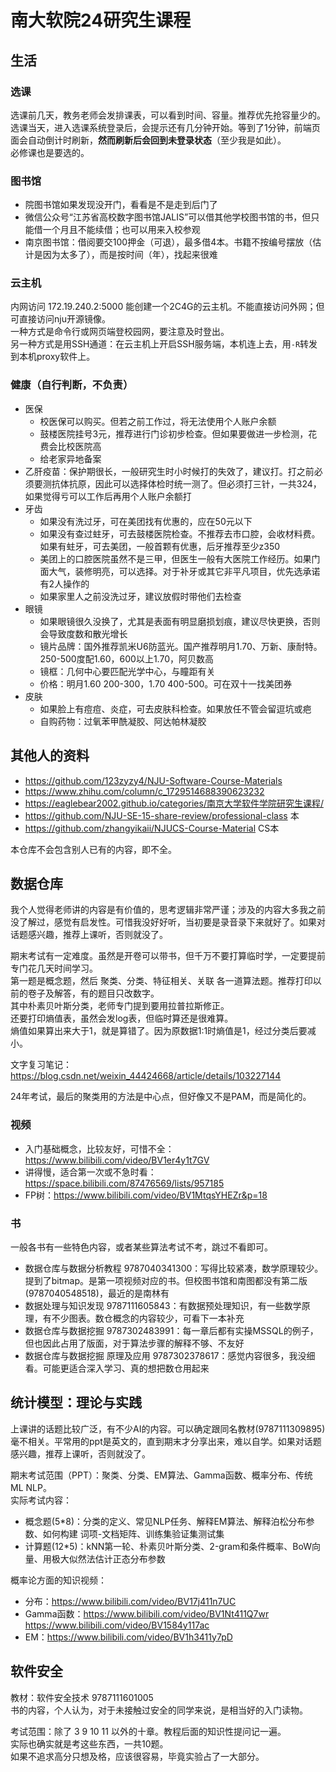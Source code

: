 # 南大软院24研究生课程

## 生活

### 选课

选课前几天，教务老师会发排课表，可以看到时间、容量。推荐优先抢容量少的。\
选课当天，进入选课系统登录后，会提示还有几分钟开始。等到了1分钟，前端页面会自动倒计时刷新，**然而刷新后会回到未登录状态**（至少我是如此）。\
必修课也是要选的。

### 图书馆

* 院图书馆如果发现没开门，看看是不是走到后门了
* 微信公众号“江苏省高校数字图书馆JALIS”可以借其他学校图书馆的书，但只能借一个月且不能续借；也可以用来入校参观
* 南京图书馆：借阅要交100押金（可退），最多借4本。书籍不按编号摆放（估计是因为太多了），而是按时间（年），找起来很难

### 云主机

内网访问 172.19.240.2:5000 能创建一个2C4G的云主机。不能直接访问外网；但可直接访问nju开源镜像。\
一种方式是命令行或网页端登校园网，要注意及时登出。\
另一种方式是用SSH通道：在云主机上开启SSH服务端，本机连上去，用`-R`转发到本机proxy软件上。

### 健康（自行判断，不负责）

* 医保
  * 校医保可以购买。但若之前工作过，将无法使用个人账户余额
  * 鼓楼医院挂号3元，推荐进行门诊初步检查。但如果要做进一步检测，花费会比校医院高
  * 给老家异地备案
* 乙肝疫苗：保护期很长，一般研究生时小时候打的失效了，建议打。打之前必须要测抗体抗原，因此可以选择体检时统一测了。但必须打三针，一共324，如果觉得亏可以工作后再用个人账户余额打
* 牙齿
  * 如果没有洗过牙，可在美团找有优惠的，应在50元以下
  * 如果没有查过蛀牙，可去鼓楼医院检查。不推荐去市口腔，会收材料费。如果有蛀牙，可去美团，一般首颗有优惠，后牙推荐至少z350
  * 美团上的口腔医院虽然不是三甲，但医生一般有大医院工作经历。如果门面大气，装修明亮，可以选择。对于补牙或其它非平凡项目，优先选承诺有2人操作的
  * 如果家里人之前没洗过牙，建议放假时带他们去检查
* 眼镜
  * 如果眼镜很久没换了，尤其是表面有明显磨损划痕，建议尽快更换，否则会导致度数和散光增长
  * 镜片品牌：国外推荐凯米U6防蓝光。国产推荐明月1.70、万新、康耐特。250-500度配1.60，600以上1.70，阿贝数高
  * 镜框：几何中心要匹配光学中心，与瞳距有关
  * 价格：明月1.60 200-300，1.70 400-500。可在双十一找美团券
* 皮肤
  * 如果脸上有痘痘、炎症，可去皮肤科检查。如果放任不管会留逗坑或疤
  * 自购药物：过氧苯甲酰凝胶、阿达帕林凝胶

## 其他人的资料

* https://github.com/123zyzy4/NJU-Software-Course-Materials
* https://www.zhihu.com/column/c_1729514688390623232
* https://eaglebear2002.github.io/categories/南京大学软件学院研究生课程/
* https://github.com/NJU-SE-15-share-review/professional-class 本
* https://github.com/zhangyikaii/NJUCS-Course-Material CS本

本仓库不会包含别人已有的内容，即不全。

## 数据仓库

我个人觉得老师讲的内容是有价值的，思考逻辑非常严谨；涉及的内容大多我之前没了解过，感觉有启发性。可惜我没好好听，当初要是录音录下来就好了。如果对话题感兴趣，推荐上课听，否则就没了。

期末考试有一定难度。虽然是开卷可以带书，但千万不要打算临时学，一定要提前专门花几天时间学习。\
第一题是概念题，然后 聚类、分类、特征相关、关联 各一道算法题。推荐打印以前的卷子及解答，有的题目只改数字。\
其中朴素贝叶斯分类，老师专门提到要用拉普拉斯修正。\
还要打印熵值表，虽然会发log表，但临时算还是很难算。\
熵值如果算出来大于1，就是算错了。因为原数据1:1时熵值是1，经过分类后要减小。

文字复习笔记：https://blog.csdn.net/weixin_44424668/article/details/103227144

24年考试，最后的聚类用的方法是中心点，但好像又不是PAM，而是简化的。

### 视频

* 入门基础概念，比较友好，可惜不全：https://www.bilibili.com/video/BV1er4y1t7GV
* 讲得慢，适合第一次或不急时看：https://space.bilibili.com/87476569/lists/957185
* FP树：https://www.bilibili.com/video/BV1MtqsYHEZr&p=18

### 书

一般各书有一些特色内容，或者某些算法考试不考，跳过不看即可。

* 数据仓库与数据分析教程 9787040341300：写得比较紧凑，数学原理较少。提到了bitmap。是第一项视频对应的书。但校图书馆和南图都没有第二版(9787040548518)，最近的是南林有
* 数据处理与知识发现 9787111605843：有数据预处理知识，有一些数学原理，有不少图表。数仓概念的内容较少，可看下一本补充
* 数据仓库与数据挖掘 9787302483991：每一章后都有实操MSSQL的例子，但也因此占用了版面，对于算法步骤的解释不够、不友好
* 数据仓库与数据挖掘 原理及应用 9787302378617：感觉内容很多，我没细看。可能更适合深入学习、真的想把数仓用起来

## 统计模型：理论与实践

上课讲的话题比较广泛，有不少AI的内容。可以确定跟同名教材(9787111309895)毫不相关。平常用的ppt是英文的，直到期末才分享出来，难以自学。如果对话题感兴趣，推荐上课听，否则就没了。

期末考试范围（PPT）：聚类、分类、EM算法、Gamma函数、概率分布、传统ML NLP。\
实际考试内容：

* 概念题(5*8)：分类的定义、常见NLP任务、解释EM算法、解释泊松分布参数、如何构建 词项-文档矩阵、训练集验证集测试集
* 计算题(12*5)：kNN第一轮、朴素贝叶斯分类、2-gram和条件概率、BoW向量、用极大似然法估计正态分布参数

概率论方面的知识视频：

* 分布：https://www.bilibili.com/video/BV17j411n7UC
* Gamma函数：https://www.bilibili.com/video/BV1Nt411Q7wr https://www.bilibili.com/video/BV1584y117ac
* EM：https://www.bilibili.com/video/BV1h3411y7pD

## 软件安全

教材：软件安全技术 9787111601005\
书的内容，个人认为，对于未接触过安全的同学来说，是相当好的入门读物。

考试范围：除了 3 9 10 11 以外的十章。教程后面的知识性提问记一遍。\
实际也确实就是考这些东西，一共10题。\
如果不追求高分只想及格，应该很容易，毕竟实验占了一大部分。
